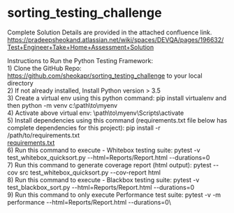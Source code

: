 # sorting_testing_challenge

Complete Solution Details are provided in the attached confluence link.
https://pradeepsheokand.atlassian.net/wiki/spaces/DEVQA/pages/196632/Test+Engineer+Take+Home+Assessment+Solution


Instructions to Run the Python Testing Framework:\
	1) Clone the GitHub Repo:  https://github.com/sheokapr/sorting_testing_challenge  to your local directory\
	2) If not already installed, Install Python version > 3.5\
	3) Create a virtual env using this python command: pip install virtualenv and then python -m venv c:\path\to\myenv\
	4) Activate above virtual env: \path\to\myenv\Scripts\activate\
	5) Install dependencies using this command (requirements.txt file below has complete dependencies for this project): pip install -r /path/to/requirements.txt\
	[requirements.txt](https://github.com/sheokapr/sorting_testing_challenge/files/6156492/requirements.txt)\
	6) Run this command to execute - Whitebox testing suite: pytest -v test_whitebox_quicksort.py  --html=Reports/Report.html  --durations=0\
	7) Run this command to generate coverage report (html output): pytest  --cov   src   test_whitebox_quicksort.py    --cov-report html\
	8) Run this command to execute - Blackbox testing suite: pytest -v test_blackbox_sort.py  --html=Reports/Report.html  --durations=0\
        9) Run this command to only execute Performance test suite:  pytest -v -m performance  --html=Reports/Report.html   --durations=0\


